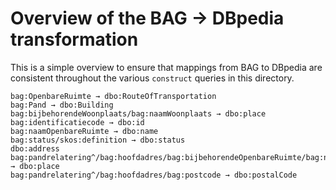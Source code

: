 # Overview of the BAG → DBpedia transformation

This is a simple overview to ensure that mappings from BAG to DBpedia
are consistent throughout the various `construct` queries in this
directory.

```
bag:OpenbareRuimte → dbo:RouteOfTransportation
bag:Pand → dbo:Building
bag:bijbehorendeWoonplaats/bag:naamWoonplaats → dbo:place
bag:identificatiecode → dbo:id
bag:naamOpenbareRuimte → dbo:name
bag:status/skos:definition → dbo:status
dbo:address
bag:pandrelatering^/bag:hoofdadres/bag:bijbehorendeOpenbareRuimte/bag:naamWoonplaats → dbo:place
bag:pandrelatering^/bag:hoofdadres/bag:postcode → dbo:postalCode
```
